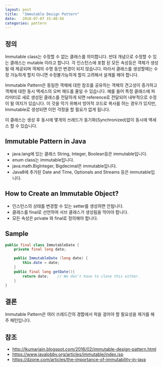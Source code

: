 ```yaml
---
layout: post
title:  "Immutable Design Pattern"
date:   2018-07-07 15:40:56
categories: pattern
---
```

## 정의
Immutable class는 수정할 수 없는 클래스를 의미합니다. 반대 개념으로 수정할 수 있는 클래스는 mutable 이라고 합니다. 각 인스턴스에 포함 된 모든 속성등은 객체가 생성 될 때 제공되며 객체의 수명 동안 변경이 되지 않습니다. 따라서 클래스를 생성할때는 수정 가능하게 할지 아니면 수정불가능하게 할지 고려해서 설계를 해야 합니다.

Immutable Pattern은 동일한 객체에 대한 참조를 공유하는 객체의 견고성이 증가하고 객체에 대한 동시 액세스의 오버 헤드를 줄일 수 있습니다. 예를 들어 특정 클래스에 파라미터로 새로 생성된 클래스를 전달하게 되면 reference로 전달되어 내부적으로 수정이 될 여지가 있습니다. 이 것을 막기 위해서 방어적 코드로 복사를 하는 경우가 있지만, Immutable로 생성되면 이런 걱정을 할 필요가 없게 됩니다.

이 클래스는 생성 후 동시에 몇개의 쓰레드가 동기화(Synchronized)없이 동시에 액세스 할 수 있습니다.

## Immutable Pattern in Java
* java.lang에 있는 클래스 String, Integer, Boolean등은 immutable입니다.
* enum class는 immutable입니다.
* java.math.BigInteger, Bigdecimal은 immutable입니다.
* Java8에 추가된 Date and Time, Optionals and Streams 등은 immutable입니다.

## How to Create an Immutable Object?
* 인스턴스의 상태를 변경할 수 있는 setter를 생성하면 안됩니다.
* 클래스를 final로 선언하여 서브 클래스가 생성됨을 막아야 합니다.
* 모든 속성은 private 와 final로 정의해야 합니다.

## Sample
```java
public final class ImmutableDate {
	private final long date;

	public ImmutableDate (long date) {
		this.date = date;
	}
	public final long getDate(){
		return date;	// We don't have to clone this either.
	}
}
```

## 결론
Immutable Pattern은 여러 쓰레드간의 경합에서 락을 걸어야 할 필요성을 제거를 해주 패턴입니다.

## 참조
* http://lkumarjain.blogspot.com/2016/02/immutable-design-pattern.html
* https://www.javalobby.org/articles/immutable/index.jsp
* https://dzone.com/articles/the-importance-of-immutability-in-java
